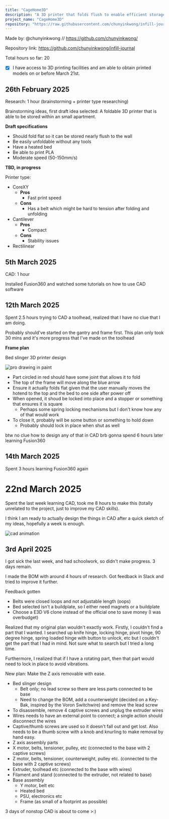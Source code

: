```yaml
---
title: "CageHome3D"
description: "A 3D printer that folds flush to enable efficient storage"
project_name: "CageHome3D"
repository: "https://raw.githubusercontent.com/chunyinkwong/infill-journal/refs/heads/main/README.md"
---
```

Made by: @chunyinkwong // https://github.com/chunyinkwong/

Repository link: https://github.com/chunyinkwong/infill-journal

Total hours so far: 20

- [x] I have access to 3D printing facilities and am able to obtain printed models on or before March 21st.

## 26th February 2025

Research: 1 hour (brainstorming + printer type researching)

Brainstorming ideas, first draft idea selected: A foldable 3D printer that is able to be stored within an small apartment.

**Draft specifications**
-  Should fold flat so it can be stored nearly flush to the wall
-  Be easily unfoldable without any tools
-  Have a heated bed
-  Be able to print PLA
-  Moderate speed (50-150mm/s)

**TBD, in progress**

Printer type:
- CoreXY
  - **Pros**
    - Fast print speed
  - **Cons**
    - Has a belt which might be hard to tension after folding and unfolding
- Cantilever
  - **Pros**
    - Compact
  - **Cons**
    - Stability issues
- Rectilinear
 
## 5th March 2025

CAD: 1 hour

Installed Fusion360 and watched some tutorials on how to use CAD software

## 12th March 2025

Spent 2.5 hours trying to CAD a toolhead, realized that I have no clue that I am doing.

Probably should've started on the gantry and frame first. This plan only took 30 mins and it's more progress that I've made on the toolhead

**Frame plan**

Bed slinger 3D printer design

![pro drawing in paint](https://files.catbox.moe/vfhj1d.png)

- Part circled in red should have some joint that allows it to fold
- The top of the frame will move along the blue arrow
- Ensure it actually folds flat given that the user manually moves the hotend to the top and the bed to one side after power off
- When opened, it shoud be locked into place and a stopper or something that ensures it is square
    - Perhaps some spring locking mechanisms but I don't know how any of that would work
- To close it, probably will be some button or something to hold down
  - Probably should lock in place when shut as well
 
btw no clue how to design any of that in CAD brb gonna spend 6 hours later learning Fusion360

## 14th March 2025

Spent 3 hours learning Fusion360 again

# 22nd March 2025

Spent the last week learning CAD, took me 8 hours to make this (totally unrelated to the project, just to improve my CAD skills).

I think I am ready to actually design the things in CAD after a quick sketch of my ideas, hopefully a week is enough.

![cad animation](https://files.catbox.moe/ud7fq7.gif)

## 3rd April 2025

I got sick the last week, and had schoolwork, so didn't make progress. 3 days remain.

I made the BOM with around 4 hours of research. Got feedback in Slack and tried to improve it further.

Feedback gotten
- Belts were closed loops and not adjustable length (oops)
- Bed selected isn't a buildplate, so I either need magnets or a buildplate
- Choose a E3D V6 clone instead of the official one to save money (I was overbudget)

Realized that my original plan wouldn't exactly work.
Firstly, I couldn't find a part that I wanted. I searched up knife hinge, locking hinge, pivot hinge, 90 degree hinge, spring loaded hinge with button to unlock, etc but I couldn't get the part that I had in mind. Not sure what to search but I tried a long time.

Furthermore, I realized that if I have a rotating part, then that part would need to lock in place to avoid vibrations.

New plan: Make the Z axis removable with ease.
- Bed slinger design
  - Belt only; no lead screw so there are less parts connected to be base
  - Need to change the BOM, add a counterweight (decided on a Key-Bak, inspired by the Voron Switchwire) and remove the lead screw
-  To disassemble, remove 4 captive screws and unplug the extruder wires
  - Wires needs to have an external point to connect; a single action should disconnect the wires
  - Captive/thumb screws are used so it doesn't fall out and get lost. Also needs to be a thumb screw with a knob and knurling to make removal by hand easy.
-  Z axis assembly parts
  - X motor, belts, tensioner, pulley, etc (connected to the base with 2 captive screws)
  - Z motor, belts, tensioner, counterweight, pulley etc. (connected to the base with 2 captive screws)
  - Extruder, toolhead etc (connected to the base with wires)
  - Filament and stand (connected to the extruder, not related to base)
- Base assembly
  - Y motor, belt etc
  - Heated bed
  - PSU, electronics etc
  - Frame (as small of a footprint as possible)

3 days of nonstop CAD is about to come >:)
